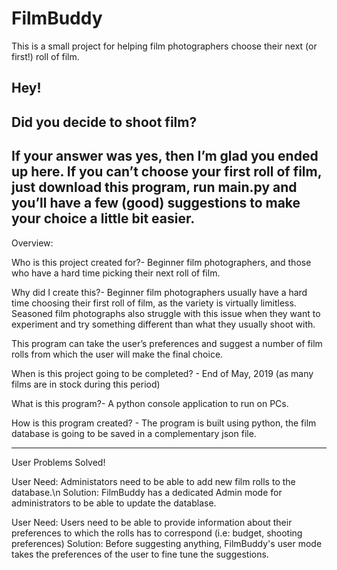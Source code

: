 # FilmBuddy
This is a small project for helping film photographers choose their next (or first!) roll of film.


Hey!
--------------
Did you decide to shoot film?
--------------
If your answer was yes, then I’m glad you ended up here. If you can’t choose your first roll of film, just download this program, run main.py and you’ll have a few (good) suggestions to make your choice a little bit easier.
--------------

Overview:

Who is this project created for?- Beginner film photographers, and those who have a hard time picking their next roll of film.

Why did I create this?- Beginner film photographers usually have a hard time choosing their first roll of film, as the variety is virtually limitless. Seasoned film photographs also struggle with this issue when they want to experiment and try something different than what they usually shoot with.

This program can take the user’s preferences and suggest a number of film rolls from which the user will make the final choice.

When is this project going to be completed? - End of May, 2019 (as many films are in stock during this period)

What is this program?- A python console application to run on PCs.

How is this program created? - The program is built using python, the film database is going to be saved in a complementary json file.

--------------

User Problems Solved!

User Need: Administators need to be able to add new film rolls to the database.\n
Solution: FilmBuddy has a dedicated Admin mode for administrators to be able to update the datablase.

User Need: Users need to be able to provide information about their preferences to which the rolls has to correspond (i.e: budget, shooting preferences)
Solution: Before suggesting anything, FilmBuddy's user mode takes the preferences of the user to fine tune the suggestions.





